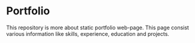 # Portfolio
This repository is more about static portfolio web-page. This page consist various information like skills, experience, education and projects.
